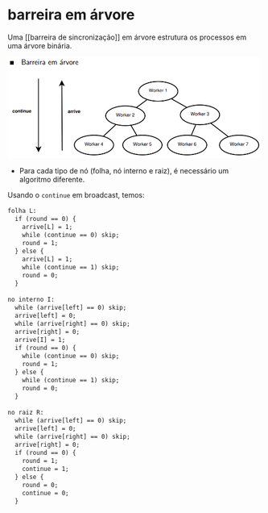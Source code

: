 # barreira em árvore

Uma [[barreira de sincronização]] em árvore estrutura os processos em uma árvore binária.

![barreira de sincronização em árvore](image-22.png)

- Para cada tipo de nó (folha, nó interno e raiz), é necessário um algoritmo diferente.

Usando o `continue` em broadcast, temos:
```
folha L:
  if (round == 0) {
    arrive[L] = 1;
    while (continue == 0) skip;
    round = 1;
  } else {
    arrive[L] = 1;
    while (continue == 1) skip;
    round = 0;
  }

no interno I:
  while (arrive[left] == 0) skip;
  arrive[left] = 0;
  while (arrive[right] == 0) skip;
  arrive[right] = 0;
  arrive[I] = 1;
  if (round == 0) {
    while (continue == 0) skip;
    round = 1;
  } else {
    while (continue == 1) skip;
    round = 0;
  }

no raiz R:
  while (arrive[left] == 0) skip;
  arrive[left] = 0;
  while (arrive[right] == 0) skip;
  arrive[right] = 0;
  if (round == 0) {
    round = 1;
    continue = 1;
  } else {
    round = 0;
    continue = 0;
  }
```